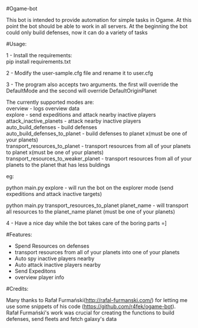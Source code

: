 #Ogame-bot

This bot is intended to provide automation for simple tasks in Ogame. At this point the bot should be able to work in all servers.
At the beginning the bot could only build defenses, now it can do a variety of tasks<br />

#Usage:

1 - Install the requirements: <br />
pip install requirements.txt <br />

2 - Modify the user-sample.cfg file and rename it to user.cfg <br />

3 - The program also accepts two arguments. the first will override the DefaultMode and the second will override DefaultOriginPlanet <br />

The currently supported modes are: <br />
    overview - logs overview data <br />
    explore - send expeditions and attack nearby inactive players <br />
    attack_inactive_planets - attack nearby inactive players <br />
    auto_build_defenses - build defenses <br />
    auto_build_defenses_to_planet - build defenses to planet x(must be one of your planets) <br />
    transport_resources_to_planet - transport resources from all of your planets to planet x(must be one of your planets) <br />
    transport_resources_to_weaker_planet - transport resources from all of your planets to the planet that has less buldings <br />

eg: <br />

python main.py explore - will run the bot on the explorer mode (send expeditions and attack inactive targets) <br />

python main.py transport_resources_to_planet planet_name - will transport all resources to the planet_name planet (must be one of your planets) <br />


4 - Have a nice day while the bot takes care of the boring parts =]<br />

#Features:

- Spend Resources on defenses<br />
- transport resources from all of your planets into one of your planets<br />
- Auto spy inactive players nearby<br />
- Auto attack inactive players nearby<br />
- Send Expeditons<br />
- overview player info<br />
    
#Credits:

Many thanks to Rafał Furmański(http://rafal-furmanski.com/) for letting me use some snippets of his code (https://github.com/r4fek/ogame-bot).<br />
Rafał Furmański's work was crucial for creating the functions to build defenses, send fleets and fetch galaxy's data <br/>

